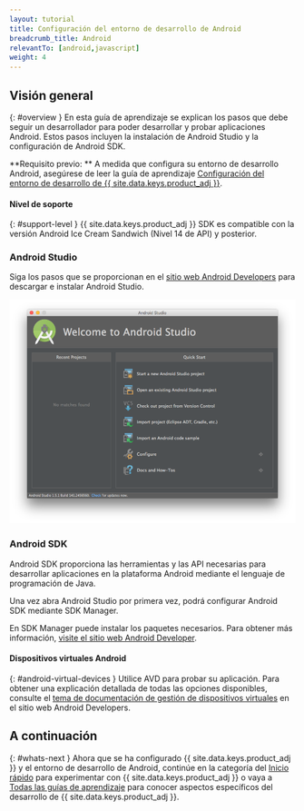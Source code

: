 ```yaml
---
layout: tutorial
title: Configuración del entorno de desarrollo de Android  
breadcrumb_title: Android
relevantTo: [android,javascript]
weight: 4
---
```

<!-- NLS_CHARSET=UTF-8 -->
## Visión general
{: #overview }
En esta guía de aprendizaje se explican los pasos que debe seguir un desarrollador para poder desarrollar y probar aplicaciones Android.
Estos pasos incluyen la instalación de Android Studio y la configuración de Android SDK.

**Requisito previo: **
A medida que configura su entorno de desarrollo Android, asegúrese de leer la guía de aprendizaje [Configuración del entorno de desarrollo de {{ site.data.keys.product_adj }}](../mobilefirst/).


#### Nivel de soporte
{: #support-level }
{{ site.data.keys.product_adj }} SDK es compatible con la versión Android Ice Cream Sandwich (Nivel 14 de API) y posterior. 

### Android Studio
Siga los pasos que se proporcionan en el [sitio web Android Developers](http://developer.android.com/develop/index.html) para descargar e instalar Android Studio.


![Configuración de Android SDK](android-studio.png)

### Android SDK
Android SDK proporciona las herramientas y las API necesarias para desarrollar aplicaciones en la plataforma Android mediante el lenguaje de programación de Java.


Una vez abra Android Studio por primera vez, podrá configurar Android SDK mediante SDK Manager.

En SDK Manager puede instalar los paquetes necesarios.
Para obtener más información, [visite el sitio web Android Developer](http://developer.android.com/sdk/index.html).

#### Dispositivos virtuales Android
{: #android-virtual-devices }
Utilice AVD para probar su aplicación.
Para obtener una explicación detallada de todas las opciones disponibles, consulte el [tema de documentación de gestión de dispositivos virtuales](http://developer.android.com/tools/devices/index.html) en el sitio web Android Developers. 

## A continuación 
{: #whats-next }
Ahora que se ha configurado {{ site.data.keys.product_adj }} y el entorno de desarrollo de Android, continúe en la categoría del [Inicio rápido](../../../quick-start/android/) para experimentar con {{ site.data.keys.product_adj }} o vaya a [Todas las guías de aprendizaje](../../../all-tutorials) para conocer aspectos específicos del desarrollo de {{ site.data.keys.product_adj }}.

